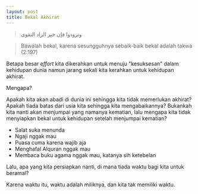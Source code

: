 ```yaml
---
layout: post
title: Bekal Akhirat
---
```


> وتزودوا فإن خير الزاد التقوى

> Bawalah bekal, karena sesungguhnya sebaik-baik bekal adalah takwa (2:197)

Betapa besar _effort_ kita dikerahkan untuk menuju "kesuksesan" dalam kehidupan dunia namun jarang sekali kita kerahkan untuk kehidupan akhirat.

Mengapa?

Apakah kita akan abadi di dunia ini sehingga kita tidak memerlukan akhirat? Apakah tiada batas dari usia kita sehingga kita mengabaikannya? Bukankah kita nanti akan menjumpai yang namanya kematian, lalu mengapa kita tidak menyiapkan bekal untuk kehidupan setelah menjumpai kematian?

- Salat suka menunda
- Ngaji nggak mau
- Puasa cuma karena wajib aja
- Menghafal Alquran nggak mau
- Membaca buku agama nggak mau, katanya sih ketebelan

Lalu, apa yang kita persiapkan nanti, di mana tiada waktu bagi kita untuk beramal?

Karena waktu itu, waktu adalah miliknya, dan kita tak memiliki waktu.